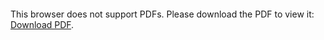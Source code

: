 
<object data="https://github.com/dmsmiley/Smiley_CV/blob/main/Smiley_CV.pdf" type="application/pdf" width="700px" height="700px">
    <embed src="https://github.com/dmsmiley/Smiley_CV/blob/main/Smiley_CV.pdf">
        <p>This browser does not support PDFs. Please download the PDF to view it: <a href="https://github.com/dmsmiley/Smiley_CV/blob/main/Smiley_CV.pdf">Download PDF</a>.</p>
    </embed>
</object>
